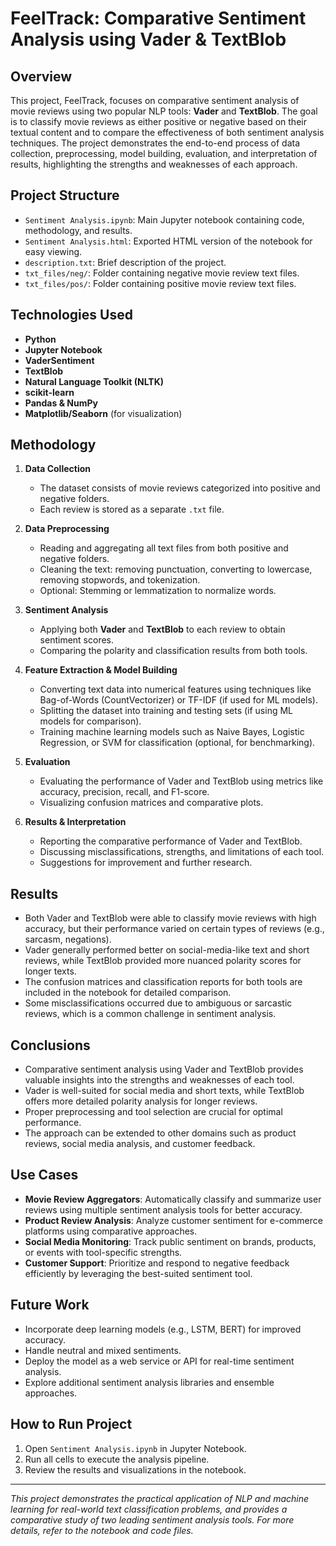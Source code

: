 # FeelTrack: Comparative Sentiment Analysis using Vader & TextBlob

## Overview
This project, FeelTrack, focuses on comparative sentiment analysis of movie reviews using two popular NLP tools: **Vader** and **TextBlob**. The goal is to classify movie reviews as either positive or negative based on their textual content and to compare the effectiveness of both sentiment analysis techniques. The project demonstrates the end-to-end process of data collection, preprocessing, model building, evaluation, and interpretation of results, highlighting the strengths and weaknesses of each approach.

## Project Structure
- `Sentiment Analysis.ipynb`: Main Jupyter notebook containing code, methodology, and results.
- `Sentiment Analysis.html`: Exported HTML version of the notebook for easy viewing.
- `description.txt`: Brief description of the project.
- `txt_files/neg/`: Folder containing negative movie review text files.
- `txt_files/pos/`: Folder containing positive movie review text files.

## Technologies Used
- **Python**
- **Jupyter Notebook**
- **VaderSentiment**
- **TextBlob**
- **Natural Language Toolkit (NLTK)**
- **scikit-learn**
- **Pandas & NumPy**
- **Matplotlib/Seaborn** (for visualization)

## Methodology
1. **Data Collection**
   - The dataset consists of movie reviews categorized into positive and negative folders.
   - Each review is stored as a separate `.txt` file.

2. **Data Preprocessing**
   - Reading and aggregating all text files from both positive and negative folders.
   - Cleaning the text: removing punctuation, converting to lowercase, removing stopwords, and tokenization.
   - Optional: Stemming or lemmatization to normalize words.

3. **Sentiment Analysis**
   - Applying both **Vader** and **TextBlob** to each review to obtain sentiment scores.
   - Comparing the polarity and classification results from both tools.

4. **Feature Extraction & Model Building**
   - Converting text data into numerical features using techniques like Bag-of-Words (CountVectorizer) or TF-IDF (if used for ML models).
   - Splitting the dataset into training and testing sets (if using ML models for comparison).
   - Training machine learning models such as Naive Bayes, Logistic Regression, or SVM for classification (optional, for benchmarking).

5. **Evaluation**
   - Evaluating the performance of Vader and TextBlob using metrics like accuracy, precision, recall, and F1-score.
   - Visualizing confusion matrices and comparative plots.

6. **Results & Interpretation**
   - Reporting the comparative performance of Vader and TextBlob.
   - Discussing misclassifications, strengths, and limitations of each tool.
   - Suggestions for improvement and further research.

## Results
- Both Vader and TextBlob were able to classify movie reviews with high accuracy, but their performance varied on certain types of reviews (e.g., sarcasm, negations).
- Vader generally performed better on social-media-like text and short reviews, while TextBlob provided more nuanced polarity scores for longer texts.
- The confusion matrices and classification reports for both tools are included in the notebook for detailed comparison.
- Some misclassifications occurred due to ambiguous or sarcastic reviews, which is a common challenge in sentiment analysis.

## Conclusions
- Comparative sentiment analysis using Vader and TextBlob provides valuable insights into the strengths and weaknesses of each tool.
- Vader is well-suited for social media and short texts, while TextBlob offers more detailed polarity analysis for longer reviews.
- Proper preprocessing and tool selection are crucial for optimal performance.
- The approach can be extended to other domains such as product reviews, social media analysis, and customer feedback.

## Use Cases
- **Movie Review Aggregators**: Automatically classify and summarize user reviews using multiple sentiment analysis tools for better accuracy.
- **Product Review Analysis**: Analyze customer sentiment for e-commerce platforms using comparative approaches.
- **Social Media Monitoring**: Track public sentiment on brands, products, or events with tool-specific strengths.
- **Customer Support**: Prioritize and respond to negative feedback efficiently by leveraging the best-suited sentiment tool.

## Future Work
- Incorporate deep learning models (e.g., LSTM, BERT) for improved accuracy.
- Handle neutral and mixed sentiments.
- Deploy the model as a web service or API for real-time sentiment analysis.
- Explore additional sentiment analysis libraries and ensemble approaches.

## How to Run Project
1. Open `Sentiment Analysis.ipynb` in Jupyter Notebook.
2. Run all cells to execute the analysis pipeline.
3. Review the results and visualizations in the notebook.

---

*This project demonstrates the practical application of NLP and machine learning for real-world text classification problems, and provides a comparative study of two leading sentiment analysis tools. For more details, refer to the notebook and code files.*
